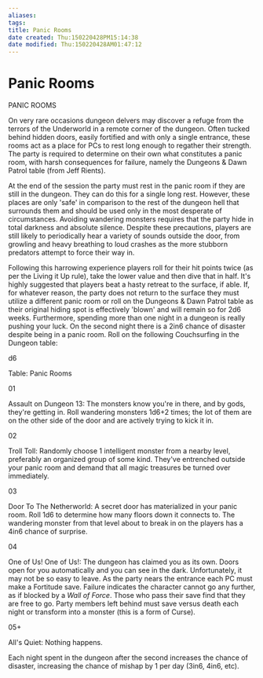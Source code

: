 ```yaml
---
aliases: 
tags: 
title: Panic Rooms
date created: Thu:150220428PM15:14:38
date modified: Thu:150220428AM01:47:12
---
```

# Panic Rooms
PANIC ROOMS  
  
On very rare occasions dungeon delvers may discover a refuge from the terrors of the Underworld in a remote corner of the dungeon. Often tucked behind hidden doors, easily fortified and with only a single entrance, these rooms act as a place for PCs to rest long enough to regather their strength. The party is required to determine on their own what constitutes a panic room, with harsh consequences for failure, namely the Dungeons &amp; Dawn Patrol table (from Jeff Rients).  
  
At the end of the session the party must rest in the panic room if they are still in the dungeon. They can do this for a single long rest. However, these places are only 'safe' in comparison to the rest of the dungeon hell that surrounds them and should be used only in the most desperate of circumstances. Avoiding wandering monsters requires that the party hide in total darkness and absolute silence. Despite these precautions, players are still likely to periodically hear a variety of sounds outside the door, from growling and heavy breathing to loud crashes as the more stubborn predators attempt to force their way in.  
  
Following this harrowing experience players roll for their hit points twice (as per the Living it Up rule), take the lower value and then dive that in half. It's highly suggested that players beat a hasty retreat to the surface, if able. If, for whatever reason, the party does not return to the surface they must utilize a different panic room or roll on the Dungeons &amp; Dawn Patrol table as their original hiding spot is effectively 'blown' and will remain so for 2d6 weeks. Furthermore, spending more than one night in a dungeon is really pushing your luck. On the second night there is a 2in6 chance of disaster despite being in a panic room. Roll on the following Couchsurfing in the Dungeon table:  
  

d6

Table: Panic Rooms

01

Assault on Dungeon 13: The monsters know you're in there, and by gods, they're getting in. Roll wandering monsters 1d6+2 times; the lot of them are on the other side of the door and are actively trying to kick it in.

02

Troll Toll: Randomly choose 1 intelligent monster from a nearby level, preferably an organized group of some kind. They've entrenched outside your panic room and demand that all magic treasures be turned over immediately.

03

Door To The Netherworld: A secret door has materialized in your panic room. Roll 1d6 to determine how many floors down it connects to. The wandering monster from that level about to break in on the players has a 4in6 chance of surprise.

04

One of Us! One of Us!: The dungeon has claimed you as its own. Doors open for you automatically and you can see in the dark. Unfortunately, it may not be so easy to leave. As the party nears the entrance each PC must make a Fortitude save. Failure indicates the character cannot go any further, as if blocked by a <i>Wall of Force</i>. Those who pass their save find that they are free to go. Party members left behind must save versus death each night or transform into a monster (this is a form of Curse).

05+

All's Quiet: Nothing happens.

Each night spent in the dungeon after the second increases the chance of disaster, increasing the chance of mishap by 1 per day (3in6, 4in6, etc).
